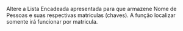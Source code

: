 Altere a Lista Encadeada apresentada para que armazene Nome de Pessoas e suas respectivas matriculas (chaves). A função localizar somente irá funcionar por matricula.  